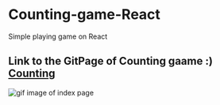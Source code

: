 # Counting-game-React
Simple playing game on React

## Link to the GitPage of Counting gaame :) [Counting](https://natatimos.github.io/Counting-game-React/)


![gif image of index page](https://github.com/NataTimos/Counting-game-React/blob/main/count.gif)

